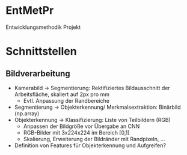 # EntMetPr
Entwicklungsmethodik Projekt

# Schnittstellen

## Bildverarbeitung

- Kamerabild -> Segmentierung: Rektifiziertes Bildausschnitt der Arbeitsfläche, skaliert auf 2px pro mm
    - Evtl. Anpassung der Randbereiche
- Segmentierung -> Objekterkennung/ Merkmalsextraktion: Binärbild (np.array)
- Objekterkennung -> Klassifizierung: Liste von Teilbildern (RGB)
    - Anpassen der Bildgröße vor Übergabe an CNN
    - RGB-Bilder mit 3x224x224 im Bereich [0,1]
    - Skalierung, Erweiterung der Bildränder mit Randpixeln, ...
- Definition von Features für Objekterkennung und Aufgreifen?
